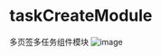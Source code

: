 # taskCreateModule
多页签多任务组件模块
![image](https://user-images.githubusercontent.com/33475973/216900863-312bebb3-9561-4891-8ddc-43f8e03c7ff4.png)

